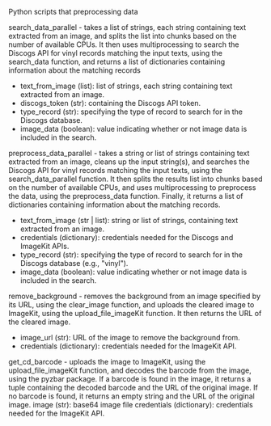 Python scripts that preprocessing data

search_data_parallel - takes a list of strings, each string containing text extracted from an image, and splits the list into chunks based on the number of available CPUs. It then uses multiprocessing to search the Discogs API for vinyl records matching the input texts, using the search_data function, and returns a list of dictionaries containing information about the matching records
- text_from_image (list): list of strings, each string containing text extracted from an image.
- discogs_token (str): containing the Discogs API token.
- type_record (str): specifying the type of record to search for in the Discogs database.
- image_data (boolean): value indicating whether or not image data is included in the search.

preprocess_data_parallel -  takes a string or list of strings containing text extracted from an image, cleans up the input string(s), and searches the Discogs API for vinyl records matching the input texts, using the search_data_parallel function. It then splits the results list into chunks based on the number of available CPUs, and uses multiprocessing to preprocess the data, using the preprocess_data function. Finally, it returns a list of dictionaries containing information about the matching records.
- text_from_image (str | list): string or list of strings, containing text extracted from an image.
- credentials (dictionary): credentials needed for the Discogs and ImageKit APIs.
- type_record (str): specifying the type of record to search for in the Discogs database (e.g., "vinyl").
- image_data (boolean): value indicating whether or not image data is included in the search.

remove_background - removes the background from an image specified by its URL, using the clear_image function, and uploads the cleared image to ImageKit, using the upload_file_imageKit function. It then returns the URL of the cleared image.
- image_url (str): URL of the image to remove the background from.
- credentials (dictionary): credentials needed for the ImageKit API.

get_cd_barcode - uploads the image to ImageKit, using the upload_file_imageKit function, and decodes the barcode from the image, using the pyzbar package. If a barcode is found in the image, it returns a tuple containing the decoded barcode and the URL of the original image. If no barcode is found, it returns an empty string and the URL of the original image.
image (str): base64 image file
credentials (dictionary): credentials needed for the ImageKit API.